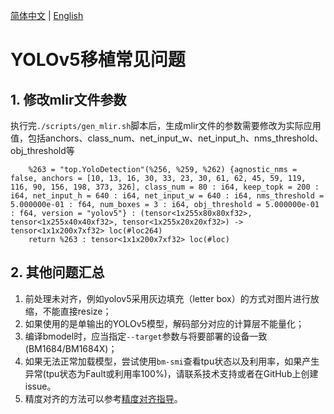 [简体中文](./YOLOv5_Common_Problems.md) | [English](./YOLOv5_Common_Problems_EN.md)

# YOLOv5移植常见问题
## 1. 修改mlir文件参数
执行完`./scripts/gen_mlir.sh`脚本后，生成mlir文件的参数需要修改为实际应用值，包括anchors、class_num、net_input_w、net_input_h、nms_threshold、obj_threshold等
```
    %263 = "top.YoloDetection"(%256, %259, %262) {agnostic_nms = false, anchors = [10, 13, 16, 30, 33, 23, 30, 61, 62, 45, 59, 119, 116, 90, 156, 198, 373, 326], class_num = 80 : i64, keep_topk = 200 : i64, net_input_h = 640 : i64, net_input_w = 640 : i64, nms_threshold = 5.000000e-01 : f64, num_boxes = 3 : i64, obj_threshold = 5.000000e-01 : f64, version = "yolov5"} : (tensor<1x255x80x80xf32>, tensor<1x255x40x40xf32>, tensor<1x255x20x20xf32>) -> tensor<1x1x200x7xf32> loc(#loc264)
    return %263 : tensor<1x1x200x7xf32> loc(#loc)
```

## 2. 其他问题汇总
1. 前处理未对齐，例如yolov5采用灰边填充（letter box）的方式对图片进行放缩，不能直接resize；
2. 如果使用的是单输出的YOLOv5模型，解码部分对应的计算层不能量化；
3. 编译bmodel时，应当指定`--target`参数与将要部署的设备一致(BM1684/BM1684X)；
4. 如果无法正常加载模型，尝试使用`bm-smi`查看tpu状态以及利用率，如果产生异常(tpu状态为Fault或利用率100%)，请联系技术支持或者在GitHub上创建issue。
5. 精度对齐的方法可以参考[精度对齐指导](../../../docs/FP32BModel_Precise_Alignment.md)。